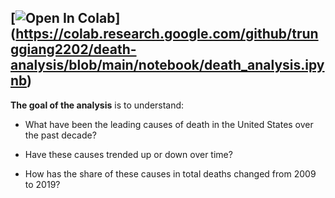 [![Open In Colab](https://colab.research.google.com/assets/colab-badge.svg)]
(https://colab.research.google.com/github/trunggiang2202/death-analysis/blob/main/notebook/death_analysis.ipynb)
---
**The goal of the analysis** is to understand:

- What have been the leading causes of death in the United States over the past decade?

- Have these causes trended up or down over time?

- How has the share of these causes in total deaths changed from 2009 to 2019?
